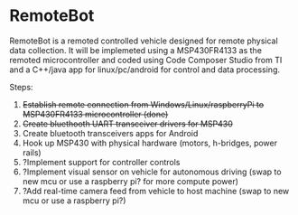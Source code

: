 # RemoteBot

RemoteBot is a remoted controlled vehicle designed for remote physical data collection. It will be implemeted using a MSP430FR4133 as the remoted microcontroller and coded using Code Composer Studio from TI and a C++/java app for linux/pc/android for control and data processing. 

Steps:
1. ~~Establish remote connection from Windows/Linux/raspberryPi to MSP430FR4133 microcontroller (done)~~
2. ~~Create bluethooth UART transceiver drivers for MSP430~~
3. Create bluetooth transceivers apps for Android 
4. Hook up MSP430 with physical hardware (motors, h-bridges, power rails)
5. ?Implement support for controller controls
6. ?Implement visual sensor on vehicle for autonomous driving (swap to new mcu or use a raspberry pi? for more compute power)
7. ?Add real-time camera feed from vehicle to host machine (swap to new mcu or use a raspberry pi?)

